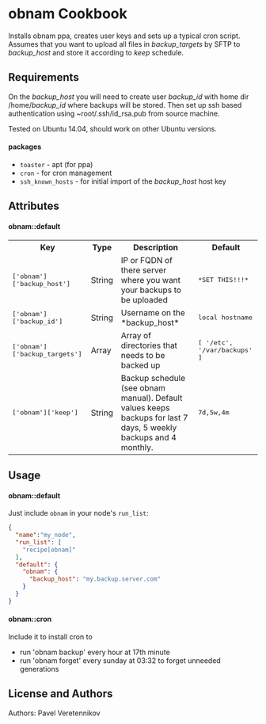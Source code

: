 obnam Cookbook
==============

Installs obnam ppa, creates user keys and sets up a typical cron script. 
Assumes that you want to upload all files in *backup_targets* by SFTP to *backup_host* and store it according to *keep* schedule.

Requirements
------------
On the *backup_host* you will need to create user *backup_id* with home dir /home/*backup_id* where backups will be stored.
Then set up ssh based authentication using ~root/.ssh/id_rsa.pub from source machine.

Tested on Ubuntu 14.04, should work on other Ubuntu versions.

#### packages
- `toaster` - apt (for ppa)
- `cron` - for cron management
- `ssh_known_hosts` - for initial import of the *backup_host* host key

Attributes
----------

#### obnam::default
<table>
  <tr>
    <th>Key</th>
    <th>Type</th>
    <th>Description</th>
    <th>Default</th>
  </tr>
  <tr>
    <td><tt>['obnam']['backup_host']</tt></td>
    <td>String</td>
    <td>IP or FQDN of there server where you want your backups to be uploaded</td>
    <td><tt>*SET THIS!!!*</tt></td>
  </tr>
  <tr>
    <td><tt>['obnam']['backup_id']</tt></td>
    <td>String</td>
    <td>Username on the *backup_host*</td>
    <td><tt>local hostname</tt></td>
  </tr>
  <tr>
    <td><tt>['obnam']['backup_targets']</tt></td>
    <td>Array</td>
    <td>Array of directories that needs to be backed up</td>
    <td><tt>[ '/etc', '/var/backups' ]</tt></td>
  </tr>
  <tr>
    <td><tt>['obnam']['keep']</tt></td>
    <td>String</td>
    <td>Backup schedule (see obnam manual). Default values keeps backups for last 7 days, 5 weekly backups and 4 monthly.</td>
    <td><tt>7d,5w,4m</tt></td>
  </tr>
</table>

Usage
-----
#### obnam::default
Just include `obnam` in your node's `run_list`:

```json
{
  "name":"my_node",
  "run_list": [
    "recipe[obnam]"
  ],
  "default": {
    "obnam": {
      "backup_host": "my.backup.server.com"
    }
  }
}
```

#### obnam::cron
Include it to install cron to
- run 'obnam backup' every hour at 17th minute
- run 'obnam forget' every sunday at 03:32 to forget unneeded generations


License and Authors
-------------------
Authors: Pavel Veretennikov
